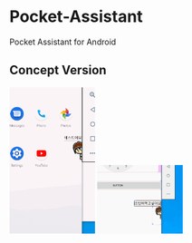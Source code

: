 # Pocket-Assistant
Pocket Assistant for Android   
   
## Concept Version   
<img src="./img/concept.gif" width="30%" height="30%">   <img src="./img/concept2.gif" width="30%" height="30%">   
